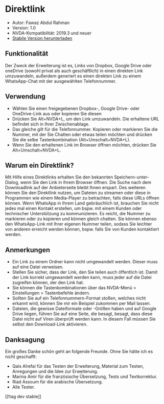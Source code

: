 # Direktlink #

* Autor: Fawaz Abdul Rahman
* Version: 1.0
* NVDA-Kompatibilität: 2019.3 und neuer
* [Stabile Version herunterladen][1]

## Funktionalität
Der Zweck der Erweiterung ist es, Links von Dropbox, Google Drive oder
oneDrive (sowohl privat als auch geschäftlich) in einen direkten Link
umzuwandeln, außerdem generiert es einen direkten Link zu einem
WhatsApp-Chat mit der ausgewählten Telefonnummer.

## Verwendung
* Wählen Sie einen freigegebenen Dropbox-, Google Drive- oder OneDrive-Link
  aus oder kopieren Sie diesen
* Drücken Sie Alt+NVDA+L, um den Link umzuwandeln. Die erhaltene URL
  befindet sich in Ihrer Zwischenablage.
* Das gleiche gilt für die Telefonnummer. Kopieren oder markieren Sie die
  Nummer, mit der Sie Chatten oder etwas teilen möchten und drücken Sie die
  selbe Tastenkombination (Alt+Umschalt+NVDA+L).
* Wenn Sie den erhaltenen Link im Browser öffnen möchten, drücken Sie
  Alt+Umschalt+NVDA+L.

## Warum ein Direktlink?
Mit Hilfe eines Direktlinks erhalten Sie den bekannten
Speichern-unter-Dialog, wenn Sie den Link in Ihrem Browser öffnen. Die Suche
nach dem Downloadlink auf der Anbieterseite bleibt Ihnen erspart. Des
weiteren können Sie den Direktlink nutzen, um Dateien zu streamen oder diese
in  Programmen wie einem Media-Player zu betrachten, falls diese URLs öffnen
können. Wenn WhatsApp in Ihrem Land gebräuchlich ist, brauchen Sie nicht
jedes mal einen Kontakt erstellen, um bspw. mit einem Kunden oder
technischer Unterstützung zu kommunizieren. Es reicht, die Nummer zu
markieren oder zu kopieren  und können gleich chatten. Sie können ebenso den
WhatsApp-Link mit Ihrer eigenen Nummer teilen, sodass Sie leichter von
anderen erreicht werden können, bspw. falls Sie von Kunden kontaktiert
werden.

## Anmerkungen
* Ein Link zu einem Ordner kann nicht umgewandelt werden. Dieser muss auf
  eine Datei verweisen.
* Stellen Sie sicher, dass der Link, den Sie teilen auch öffentlich
  ist. Damit der Link korrekt umgewandelt werden kann, muss jeder auf die
  Datei zugreifen können, der den Link hat.
* Sie können die Tastenkombinationen über das NVDA-Menü > Einstellungen >
  Tastenbefehle ändern.
* Sollten Sie auf ein Telefonnummern-Format stoßen, welches nicht erkannt
  wird, können Sie mir ein Beispiel zukommen per Mail lassen.
* Dateien, die gewisse Dateiformate oder -Größen haben und auf Google Drive
  liegen, führen Sie auf eine Seite, die besagt, besagt, dass diese Datei
  nicht auf Viren überprüft werden kann. In diesem Fall müssen Sie selbst
  den Download-Link aktivieren.

## Danksagung
Ein großes Danke schön geht an folgende Freunde. Ohne Sie hätte ich es nicht
geschafft:

* Qais Alrefai für  das Testen der Erweiterung, Material zum Testen,
  Anregungen und die Idee zur Erweiterung.
* Marina Amir für die französische Übersetzung, Tests und Textkorrektur.
* Riad Assoum für die arabische Übersetzung.
* Alle Tester.

[[!tag dev stable]]

[1]: https://www.nvaccess.org/addonStore/legacy?file=directlink
